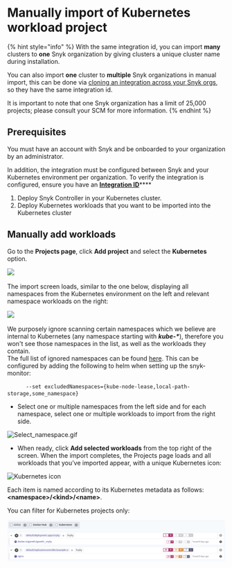 # Manually import of Kubernetes workload project

{% hint style="info" %}
With the same integration id, you can import **many** clusters to **one** Snyk organization by giving clusters a unique cluster name during installation.

You can also import **one** cluster to **multiple** Snyk organizations in manual import, this can be done via [cloning an integration across your Snyk orgs](../../../integrations/git-repository-scm-integrations/clone-an-integration-across-your-snyk-organizations.md), so they have the same integration id.

It is important to note that one Snyk organization has a limit of 25,000 projects; please consult your SCM for more information.
{% endhint %}

## **Prerequisites**

You must have an account with Snyk and be onboarded to your organization by an administrator.

In addition, the integration must be configured between Snyk and your Kubernetes environment per organization. To verify the integration is configured, ensure you have an [**Integration ID**](../kubernetes-integration-overview/viewing-your-kubernetes-integration-settings.md)\*\*\*\*

1. Deploy Snyk Controller in your Kubernetes cluster.
2. Deploy Kubernetes workloads that you want to be imported into the Kubernetes cluster

## Manually add workloads

Go to the **Projects page**, click **Add project** and select the **Kubernetes** option.

![](../../../.gitbook/assets/uuid-619a153d-6c77-f7dc-854c-ff77b3173191-en.png)

The import screen loads, similar to the one below, displaying all namespaces from the Kubernetes environment on the left and relevant namespace workloads on the right:

![](../../../.gitbook/assets/uuid-3a8568e0-b5a4-34af-d612-83466b206882-en.png)

We purposely ignore scanning certain namespaces which we believe are internal to Kubernetes (any namespace starting with _**kube-\***_), therefore you won't see those namespaces in the list, as well as the workloads they contain.\
The full list of ignored namespaces can be found [here](https://github.com/snyk/kubernetes-monitor/blob/master/src/supervisor/watchers/internal-namespaces.ts). This can be configured by adding the following to helm when setting up the snyk-monitor:

```
      --set excludedNamespaces={kube-node-lease,local-path-storage,some_namespace}
```

* Select one or multiple namespaces from the left side and for each namespace, select one or multiple workloads to import from the right side.

![Select\_namespace.gif](../../../.gitbook/assets/uuid-27db0a60-f18d-5ab0-9215-5a81e467f013-en.gif)

* When ready, click **Add selected workloads** from the top right of the screen. When the import completes, the Projects page loads and all workloads that you’ve imported appear, with a unique Kubernetes icon:

![Kubernetes icon](../../../.gitbook/assets/uuid-24e0b69a-01c3-9434-9dac-9b44864bd269-en.png)

Each item is named according to its Kubernetes metadata as follows: **\<namespace>/\<kind>/\<name>**.

You can filter for Kubernetes projects only:

![](<../../../.gitbook/assets/image (5) (4).png>)
